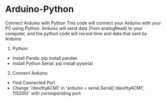 # Arduino-Python
Connect Arduino with Python
This code will connect your Arduino with your PC using Python.
Arduino will send data (from analogRead) to your computer, and the python code will record time and data that sent by Arduino

1. Python:
- Install Panda: pip install pandas
- Install Python Serial: pip install pyserial
2. Connect Arduino
- Find Connected Port
- Change '/dev/ttyACM1' in 'arduino = serial.Serial('/dev/ttyACM1', 115200)' with corresponding port
